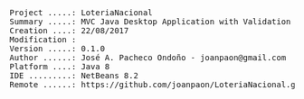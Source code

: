 <pre>

Project .....: LoteriaNacional
Summary .....: MVC Java Desktop Application with Validation #02
Creation ....: 22/08/2017
Modification : 
Version .....: 0.1.0
Author ......: José A. Pacheco Ondoño - joanpaon@gmail.com
Platform ....: Java 8
IDE .........: NetBeans 8.2
Remote ......: https://github.com/joanpaon/LoteriaNacional.git

</pre>

